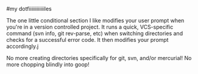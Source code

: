 #my dotfiiiiiiiiiiiiles

The one little conditional section I like modifies your user prompt when you're in a version controlled project. It runs a quick, VCS-specific command (svn info, git rev-parse, etc) when switching directories and checks for a successful error code. It then modifies your prompt accordingly.j

No more creating directories specifically for git, svn, and/or mercurial! No more chopping blindly into goop!
